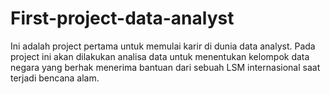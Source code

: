# First-project-data-analyst
Ini adalah project pertama untuk memulai karir di dunia data analyst. Pada project ini akan dilakukan analisa data untuk menentukan kelompok data negara yang berhak menerima bantuan dari sebuah LSM internasional saat terjadi bencana alam.
